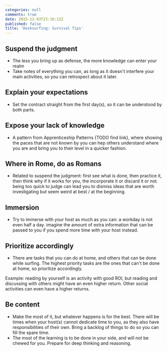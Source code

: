 ```yaml
---
categories: null
comments: true
date: 2015-12-03T23:16:13Z
published: false
title: 'Desksurfing: Survival Tips'
---
```


## Suspend the judgment

  * The less you bring up as defense, the more knowledge can enter your realm
  * Take notes of everything you can, as long as it doesn't interfere your main activities, so you can retrospect about it later.

## Explain your expectations

  * Set the contract straight from the first day(s), so it can be understood by both parts. 

## Expose your lack of knowledge

  * A pattern from Apprenticeship Patterns {TODO find link}, where showing the paces that are not known by you can hep others understand where you are and bring you to their level in a quicker fashion.

## Where in Rome, do as Romans 

  * Related to suspend the judgment:  first see what is done, then practice it, then think why if it works for you, the incorporate it or discard it or not. being too quick to judge can lead you to dismiss ideas that are worth investigating but seem weird at best / at the beginning. 

## Immersion

  * Try to immerse with your host as much as you can: a workday is not even half a day. imagine the amount of extra information that can be passed to you if you spend more time with your host instead.

## Prioritize accordingly

  * There are tasks that you can do at home, and others that can be done while surfing. The highest priority tasks are the ones that can't be done at home, so prioritize accordingly. 

  Example: reading by yourself is an activity with good ROI, but reading and discussing with others might have an even higher return. Other social activities can even have a higher returns.

## Be content

  * Make the most of it, but whatever happens is for the best. There will be times when your host(s) cannot dedicate time to you, as they also have responsibilities of their own. Bring a backlog of things to do so you can fill the spare time. 
  * The most of the learning is to be done in your side, and will not be chewed for you. Prepare for deep thinking and reasoning.
